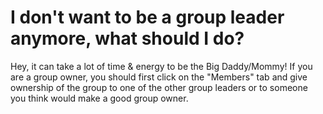 # I don't want to be a group leader anymore, what should I do?

Hey, it can take a lot of time & energy to be the Big Daddy/Mommy! If you are a group owner, you should first click on the "Members" tab and give ownership of the group to one of the other group leaders or to someone you think would make a good group owner.
